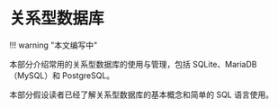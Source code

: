 # 关系型数据库

!!! warning "本文编写中"

本部分介绍常用的关系型数据库的使用与管理，包括 SQLite、MariaDB（MySQL）和 PostgreSQL。

本部分假设读者已经了解关系型数据库的基本概念和简单的 SQL 语言使用。

